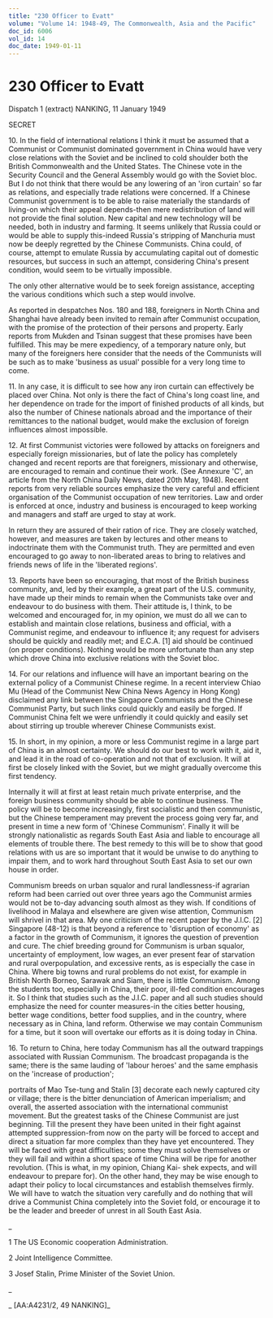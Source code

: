 ```yaml
---
title: "230 Officer to Evatt"
volume: "Volume 14: 1948-49, The Commonwealth, Asia and the Pacific"
doc_id: 6006
vol_id: 14
doc_date: 1949-01-11
---
```


# 230 Officer to Evatt

Dispatch 1 (extract) NANKING, 11 January 1949

SECRET

10\. In the field of international relations I think it must be assumed that a Communist or Communist dominated government in China would have very close relations with the Soviet and be inclined to cold shoulder both the British Commonwealth and the United States. The Chinese vote in the Security Council and the General Assembly would go with the Soviet bloc. But I do not think that there would be any lowering of an 'iron curtain' so far as relations, and especially trade relations were concerned. If a Chinese Communist government is to be able to raise materially the standards of living-on which their appeal depends-then mere redistribution of land will not provide the final solution. New capital and new technology will be needed, both in industry and farming. It seems unlikely that Russia could or would be able to supply this-indeed Russia's stripping of Manchuria must now be deeply regretted by the Chinese Communists. China could, of course, attempt to emulate Russia by accumulating capital out of domestic resources, but success in such an attempt, considering China's present condition, would seem to be virtually impossible.

The only other alternative would be to seek foreign assistance, accepting the various conditions which such a step would involve.

As reported in despatches Nos. 180 and 188, foreigners in North China and Shanghai have already been invited to remain after Communist occupation, with the promise of the protection of their persons and property. Early reports from Mukden and Tsinan suggest that these promises have been fulfilled. This may be mere expediency, of a temporary nature only, but many of the foreigners here consider that the needs of the Communists will be such as to make 'business as usual' possible for a very long time to come.

11\. In any case, it is difficult to see how any iron curtain can effectively be placed over China. Not only is there the fact of China's long coast line, and her dependence on trade for the import of finished products of all kinds, but also the number of Chinese nationals abroad and the importance of their remittances to the national budget, would make the exclusion of foreign influences almost impossible.

12\. At first Communist victories were followed by attacks on foreigners and especially foreign missionaries, but of late the policy has completely changed and recent reports are that foreigners, missionary and otherwise, are encouraged to remain and continue their work. (See Annexure 'C', an article from the North China Daily News, dated 20th May, 1948). Recent reports from very reliable sources emphasize the very careful and efficient organisation of the Communist occupation of new territories. Law and order is enforced at once, industry and business is encouraged to keep working and managers and staff are urged to stay at work.

In return they are assured of their ration of rice. They are closely watched, however, and measures are taken by lectures and other means to indoctrinate them with the Communist truth. They are permitted and even encouraged to go away to non-liberated areas to bring to relatives and friends news of life in the 'liberated regions'.

13\. Reports have been so encouraging, that most of the British business community, and, led by their example, a great part of the U.S. community, have made up their minds to remain when the Communists take over and endeavour to do business with them. Their attitude is, I think, to be welcomed and encouraged for, in my opinion, we must do all we can to establish and maintain close relations, business and official, with a Communist regime, and endeavour to influence it; any request for advisers should be quickly and readily met; and E.C.A. [1] aid should be continued (on proper conditions). Nothing would be more unfortunate than any step which drove China into exclusive relations with the Soviet bloc.

14\. For our relations and influence will have an important bearing on the external policy of a Communist Chinese regime. In a recent interview Chiao Mu (Head of the Communist New China News Agency in Hong Kong) disclaimed any link between the Singapore Communists and the Chinese Communist Party, but such links could quickly and easily be forged. If Communist China felt we were unfriendly it could quickly and easily set about stirring up trouble wherever Chinese Communists exist.

15\. In short, in my opinion, a more or less Communist regime in a large part of China is an almost certainty. We should do our best to work with it, aid it, and lead it in the road of co-operation and not that of exclusion. It will at first be closely linked with the Soviet, but we might gradually overcome this first tendency.

Internally it will at first at least retain much private enterprise, and the foreign business community should be able to continue business. The policy will be to become increasingly, first socialistic and then communistic, but the Chinese temperament may prevent the process going very far, and present in time a new form of 'Chinese Communism'. Finally it will be strongly nationalistic as regards South East Asia and liable to encourage all elements of trouble there. The best remedy to this will be to show that good relations with us are so important that it would be unwise to do anything to impair them, and to work hard throughout South East Asia to set our own house in order.

Communism breeds on urban squalor and rural landlessness-if agrarian reform had been carried out over three years ago the Communist armies would not be to-day advancing south almost as they wish. If conditions of livelihood in Malaya and elsewhere are given wise attention, Communism will shrivel in that area. My one criticism of the recent paper by the J.I.C. [2] Singapore (48-12) is that beyond a reference to 'disruption of economy' as a factor in the growth of Communism, it ignores the question of prevention and cure. The chief breeding ground for Communism is urban squalor, uncertainty of employment, low wages, an ever present fear of starvation and rural overpopulation, and excessive rents, as is especially the case in China. Where big towns and rural problems do not exist, for example in British North Borneo, Sarawak and Siam, there is little Communism. Among the students too, especially in China, their poor, ill-fed condition encourages it. So I think that studies such as the J.I.C. paper and all such studies should emphasize the need for counter measures-in the cities better housing, better wage conditions, better food supplies, and in the country, where necessary as in China, land reform. Otherwise we may contain Communism for a time, but it soon will overtake our efforts as it is doing today in China.

16\. To return to China, here today Communism has all the outward trappings associated with Russian Communism. The broadcast propaganda is the same; there is the same lauding of 'labour heroes' and the same emphasis on the 'increase of production';

portraits of Mao Tse-tung and Stalin [3] decorate each newly captured city or village; there is the bitter denunciation of American imperialism; and overall, the asserted association with the international communist movement. But the greatest tasks of the Chinese Communist are just beginning. Till the present they have been united in their fight against attempted suppression-from now on the party will be forced to accept and direct a situation far more complex than they have yet encountered. They will be faced with great difficulties; some they must solve themselves or they will fail and within a short space of time China will be ripe for another revolution. (This is what, in my opinion, Chiang Kai- shek expects, and will endeavour to prepare for). On the other hand, they may be wise enough to adapt their policy to local circumstances and establish themselves firmly. We will have to watch the situation very carefully and do nothing that will drive a Communist China completely into the Soviet fold, or encourage it to be the leader and breeder of unrest in all South East Asia.

_

1 The US Economic cooperation Administration.

2 Joint Intelligence Committee.

3 Josef Stalin, Prime Minister of the Soviet Union.

_

_ [AA:A4231/2, 49 NANKING]_
